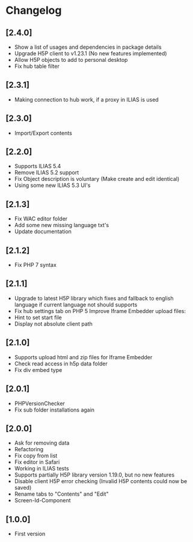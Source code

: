 # Changelog

## [2.4.0]
- Show a list of usages and dependencies in package details
- Upgrade H5P client to v1.23.1 (No new features implemented)
- Allow H5P objects to add to personal desktop
- Fix hub table filter

## [2.3.1]
- Making connection to hub work, if a proxy in ILIAS is used

## [2.3.0]
- Import/Export contents

## [2.2.0]
- Supports ILIAS 5.4
- Remove ILIAS 5.2 support
- Fix Object description is voluntary (Make create and edit identical)
- Using some new ILIAS 5.3 UI's

## [2.1.3]
- Fix WAC editor folder
- Add some new missing language txt's
- Update documentation

## [2.1.2]
- Fix PHP 7 syntax

## [2.1.1]
- Upgrade to latest H5P library which fixes and fallback to english language if current language not should supports
- Fix hub settings tab on PHP 5
Improve Iframe Embedder upload files:
- Hint to set start file
- Display not absolute client path

## [2.1.0]
- Supports upload html and zip files for Iframe Embedder
- Check read access in h5p data folder
- Fix div embed type

## [2.0.1]
- PHPVersionChecker
- Fix sub folder installations again

## [2.0.0]
- Ask for removing data
- Refactoring
- Fix copy from list
- Fix editor in Safari
- Working in ILIAS tests
- Supports partially H5P library version 1.19.0, but no new features
- Disable client H5P error checking (Invalid H5P contents could now be saved)
- Rename tabs to "Contents" and "Edit"
- Screen-Id-Component

## [1.0.0]
- First version
